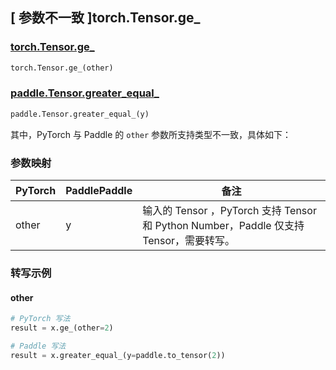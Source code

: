 ## [ 参数不一致 ]torch.Tensor.ge_

### [torch.Tensor.ge_](https://pytorch.org/docs/stable/ge_nerated/torch.Tensor.ge_.html)

```python
torch.Tensor.ge_(other)
```

### [paddle.Tensor.greater_equal_]()

```python
paddle.Tensor.greater_equal_(y)
```

其中，PyTorch 与 Paddle 的 `other` 参数所支持类型不一致，具体如下：

### 参数映射

| PyTorch                          | PaddlePaddle                 | 备注                                                   |
|----------------------------------|------------------------------| ------------------------------------------------------ |
| other  |  y  | 输入的 Tensor ，PyTorch 支持 Tensor 和 Python Number，Paddle 仅支持 Tensor，需要转写。 |

### 转写示例
#### other
```python
# PyTorch 写法
result = x.ge_(other=2)

# Paddle 写法
result = x.greater_equal_(y=paddle.to_tensor(2))
```
